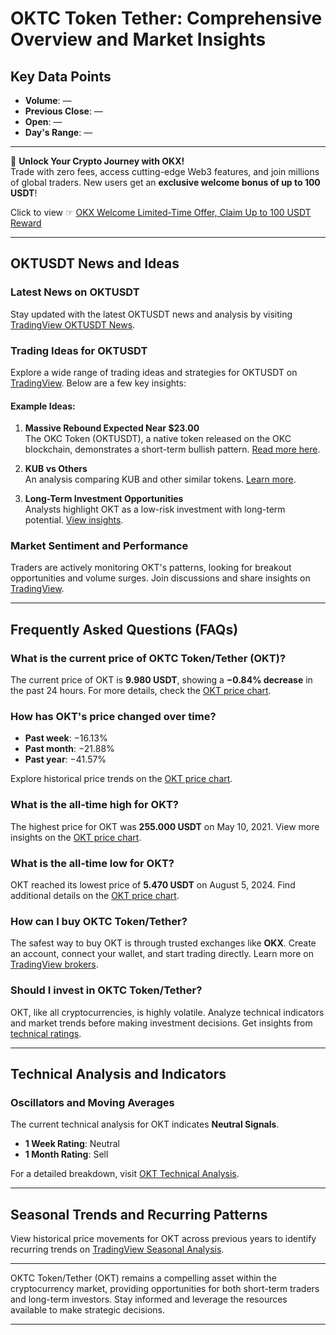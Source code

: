 # OKTC Token Tether: Comprehensive Overview and Market Insights

## Key Data Points

- **Volume**: —
- **Previous Close**: —
- **Open**: —
- **Day's Range**: —

---

🚀 **Unlock Your Crypto Journey with OKX!**  
Trade with zero fees, access cutting-edge Web3 features, and join millions of global traders. New users get an **exclusive welcome bonus of up to 100 USDT**!  

Click to view ☞ [OKX Welcome Limited-Time Offer, Claim Up to 100 USDT Reward](https://bit.ly/OKXe)  

---

## OKTUSDT News and Ideas

### Latest News on OKTUSDT
Stay updated with the latest OKTUSDT news and analysis by visiting [TradingView OKTUSDT News](https://www.tradingview.com/symbols/OKTUSDT/news/?exchange=OKX).

### Trading Ideas for OKTUSDT
Explore a wide range of trading ideas and strategies for OKTUSDT on [TradingView](https://www.tradingview.com/symbols/OKTUSDT/ideas/?exchange=OKX). Below are a few key insights:

#### Example Ideas:
1. **Massive Rebound Expected Near $23.00**  
   The OKC Token (OKTUSDT), a native token released on the OKC blockchain, demonstrates a short-term bullish pattern. [Read more here](https://www.tradingview.com/chart/OKTUSDT/82OqSAga-OKTUSDT-Massive-rebound-near-23-00-expected/).

2. **KUB vs Others**  
   An analysis comparing KUB and other similar tokens. [Learn more](https://www.tradingview.com/chart/OKTUSDT/LJ6Y684v-KUB-vs-others/).

3. **Long-Term Investment Opportunities**  
   Analysts highlight OKT as a low-risk investment with long-term potential. [View insights](https://www.tradingview.com/chart/OKTUSDT/6JZ9j3Jz-OKT-USDT/).

### Market Sentiment and Performance
Traders are actively monitoring OKT's patterns, looking for breakout opportunities and volume surges. Join discussions and share insights on [TradingView](https://www.tradingview.com/symbols/OKTUSDT/ideas/?exchange=OKX).

---

## Frequently Asked Questions (FAQs)

### What is the current price of OKTC Token/Tether (OKT)?
The current price of OKT is **9.980 USDT**, showing a **−0.84% decrease** in the past 24 hours. For more details, check the [OKT price chart](https://www.tradingview.com/chart/?symbol=OKX:OKTUSDT).

### How has OKT's price changed over time?
- **Past week**: −16.13%  
- **Past month**: −21.88%  
- **Past year**: −41.57%  

Explore historical price trends on the [OKT price chart](https://www.tradingview.com/chart/?symbol=OKX:OKTUSDT).

### What is the all-time high for OKT?
The highest price for OKT was **255.000 USDT** on May 10, 2021. View more insights on the [OKT price chart](https://www.tradingview.com/chart/?symbol=OKX:OKTUSDT).

### What is the all-time low for OKT?
OKT reached its lowest price of **5.470 USDT** on August 5, 2024. Find additional details on the [OKT price chart](https://www.tradingview.com/chart/?symbol=OKX:OKTUSDT).

### How can I buy OKTC Token/Tether?
The safest way to buy OKT is through trusted exchanges like **OKX**. Create an account, connect your wallet, and start trading directly. Learn more on [TradingView brokers](https://www.tradingview.com/brokers/).

### Should I invest in OKTC Token/Tether?
OKT, like all cryptocurrencies, is highly volatile. Analyze technical indicators and market trends before making investment decisions. Get insights from [technical ratings](https://www.tradingview.com/symbols/OKTUSDT/technicals/?exchange=OKX).

---

## Technical Analysis and Indicators

### Oscillators and Moving Averages
The current technical analysis for OKT indicates **Neutral Signals**.  
- **1 Week Rating**: Neutral  
- **1 Month Rating**: Sell  

For a detailed breakdown, visit [OKT Technical Analysis](https://www.tradingview.com/symbols/OKTUSDT/technicals/?exchange=OKX).

---

## Seasonal Trends and Recurring Patterns

View historical price movements for OKT across previous years to identify recurring trends on [TradingView Seasonal Analysis](https://www.tradingview.com/symbols/OKTUSDT/seasonals/?exchange=OKX).

---

OKTC Token/Tether (OKT) remains a compelling asset within the cryptocurrency market, providing opportunities for both short-term traders and long-term investors. Stay informed and leverage the resources available to make strategic decisions.

---
